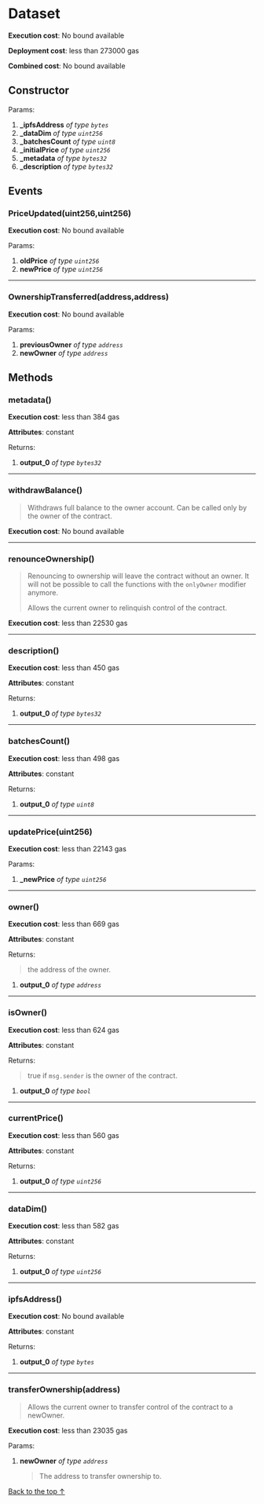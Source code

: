 # Dataset


**Execution cost**: No bound available

**Deployment cost**: less than 273000 gas

**Combined cost**: No bound available

## Constructor



Params:

1. **_ipfsAddress** *of type `bytes`*
2. **_dataDim** *of type `uint256`*
3. **_batchesCount** *of type `uint8`*
4. **_initialPrice** *of type `uint256`*
5. **_metadata** *of type `bytes32`*
6. **_description** *of type `bytes32`*

## Events
### PriceUpdated(uint256,uint256)


**Execution cost**: No bound available


Params:

1. **oldPrice** *of type `uint256`*
2. **newPrice** *of type `uint256`*

--- 
### OwnershipTransferred(address,address)


**Execution cost**: No bound available


Params:

1. **previousOwner** *of type `address`*
2. **newOwner** *of type `address`*


## Methods
### metadata()


**Execution cost**: less than 384 gas

**Attributes**: constant



Returns:


1. **output_0** *of type `bytes32`*

--- 
### withdrawBalance()
>
>Withdraws full balance to the owner account. Can be called only by the owner of the contract.


**Execution cost**: No bound available




--- 
### renounceOwnership()
>
>Renouncing to ownership will leave the contract without an owner. It will not be possible to call the functions with the `onlyOwner` modifier anymore.
>
> Allows the current owner to relinquish control of the contract.


**Execution cost**: less than 22530 gas




--- 
### description()


**Execution cost**: less than 450 gas

**Attributes**: constant



Returns:


1. **output_0** *of type `bytes32`*

--- 
### batchesCount()


**Execution cost**: less than 498 gas

**Attributes**: constant



Returns:


1. **output_0** *of type `uint8`*

--- 
### updatePrice(uint256)


**Execution cost**: less than 22143 gas


Params:

1. **_newPrice** *of type `uint256`*


--- 
### owner()


**Execution cost**: less than 669 gas

**Attributes**: constant



Returns:

> the address of the owner.

1. **output_0** *of type `address`*

--- 
### isOwner()


**Execution cost**: less than 624 gas

**Attributes**: constant



Returns:

> true if `msg.sender` is the owner of the contract.

1. **output_0** *of type `bool`*

--- 
### currentPrice()


**Execution cost**: less than 560 gas

**Attributes**: constant



Returns:


1. **output_0** *of type `uint256`*

--- 
### dataDim()


**Execution cost**: less than 582 gas

**Attributes**: constant



Returns:


1. **output_0** *of type `uint256`*

--- 
### ipfsAddress()


**Execution cost**: No bound available

**Attributes**: constant



Returns:


1. **output_0** *of type `bytes`*

--- 
### transferOwnership(address)
>
> Allows the current owner to transfer control of the contract to a newOwner.


**Execution cost**: less than 23035 gas


Params:

1. **newOwner** *of type `address`*

    > The address to transfer ownership to.



[Back to the top ↑](#dataset)
